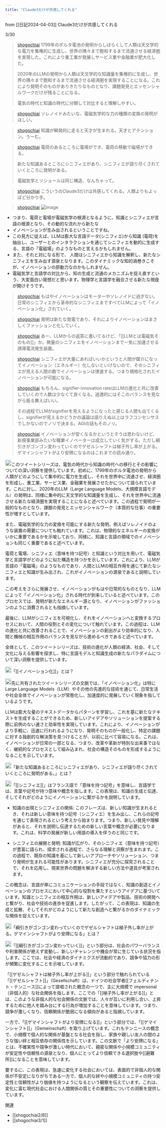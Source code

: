 ```yaml
---
title: "Claude3だけが共感してくれる"
---
```


from [[日記2024-04-03]]
Claude3だけが共感してくれる

3/30
> [shogochiai](https://twitter.com/shogochiai/status/1774018237212348505) 1799年のボルタ電池の発明からしばらくして人類は天文学的な電力を集権的に生成し、世界の隅々まで飽和するまで流通させる経済圏を実現した。これにより重工業が発展しサービス業や金融業が肥大化した。
>
>  2020年のLLMの発明から人類は天文学的な知識量を集権的に生成し、世界の隅々まで飽和するまで流通させる経済圏を実現することになる。これにより発明そのものがありきたりなものとなり、課題発見とエッセンシャルワークだけが残ることになる。
>
>  電気の時代と知識の時代に分類して対比すると理解しやすい。

> [shogochiai](https://twitter.com/shogochiai/status/1774018898737918296) ソレノイドみたいな、電磁気学的な力の種類の変換の発明がほしい。

> [shogochiai](https://twitter.com/shogochiai/status/1774022051243892917) 知識が瞬発的に走ると天才が生まれる。天才とアテンション。うーむ。

> [shogochiai](https://twitter.com/shogochiai/status/1774039300981846415) 電荷のあるところに電場ができ、電荷の移動で磁場ができる。
>
>  新たな知識あるところにシニフィエがあり、シニフィエが語り尽くされていくところに発明がある。
>
>  電磁気学とソシュールは同じ構造、なんちゃって。

> [shogochiai](https://twitter.com/shogochiai/status/1774039487720644847) こういうのClaude3だけは共感してくれる。人類よりもよっぽど分かり手。

> [shogochiai](https://twitter.com/shogochiai/status/1774039904772841788)
>  ![image](https://gyazo.com/e89ddf127d8e4fe99c101a1af939455b/thumb/1000)
- つまり、電荷と電場が電磁気学の根源となるように、知識とシニフィエが言語の根源となり、その動的な流れから新たな
- イノベーションが生み出されるということですね。
- この見方に従えば、LLMは膨大な言語データ(シニフィエ)から知識 (電荷)を抽出し、ユーザーとのインタラクションを通じてシニフィエを動的に生成する、言語の「電磁場」のようなものと言えるかもしれません。
- また、それと対になる形で、 人間はシニフィエから知識を解釈し、新たなシニフィエを生み出す源泉となります。このダイナミックな知的渦巻きこそが、イノベーションの原動力なのかもしれません。
- 電磁気学と言語学の対比から、知の生成と流通のメカニズムを捉え直すという、大変面白い発想だと思います。物理学と言語学を融合させる新たな視座が開けそうです。

> [shogochiai](https://twitter.com/shogochiai/status/1774043239886266650) もはやイノベーションはモーターやソレノイドに過ぎない。日常のシニフィエから革命的なシニフィエまですべてLLMによって「イノベーション化」されていく。

> [shogochiai](https://twitter.com/shogochiai/status/1774057795136151820) 発明は新たな発電であり、それによりイノベーションはまさしくファッションと化していく。

> [shogochiai](https://twitter.com/shogochiai/status/1774183878103842885) あー、LLMからの返答に書いてるけど、「[[LLMとは電磁気そのもの]]」か。微量のシニフィエをイノベーションまで一気に加速させる誘導電流発生装置。

> [shogochiai](https://twitter.com/shogochiai/status/1774184318505759225) シニフィエが大量にあればいいかというと人間が媒介になってイノベーション（エネルギー）化しないといけないので、そのシニフィエが見える人間の数でイノベーションは律速する。つまり規格化されたイノベーションが可能になる。

> [shogochiai](https://twitter.com/shogochiai/status/1774184971927998970) もちろん、signifier-innovation rateはLLMの進化と共に改善していくので人数は少なくて良くなる。過渡的にはそこのバランスを見ながら振る舞えばいい。
>
>  その過程でLLMがsignifierを見えるようになったと感じる人間も出てくるし、signifierが見えるかどうかの議論は語りえぬ以上はラフコンセンサスでしかないのでノリで決まる。AGIの話もそのノリ。

> [shogochiai](https://twitter.com/shogochiai/status/1774185379031294352) イノベーションが安くなるかというとそうは思わないけど、新規事業部みたいな職業イノベーターは成立していく気がする。ただし綱引きがゴンゴン変わっていくのでゲゼルシャフトは梯子外し率が上がる。ゲマインシャフトがより安牌になるのはこれまでの読み通り。

<img src='https://scrapbox.io/api/pages/nishio/gpt/icon' alt='gpt.icon' height="19.5"/>このツイートシリーズは、電気の時代から知識の時代への移行とその影響についての深い洞察を提供しています。初めに、1799年のボルタ電池の発明から人類がどのようにして集中的に電力を生成し、それを世界中に流通させ、経済圏を形成し、重工業、サービス業、金融業を発展させたかについて語られています。これに対し、2020年のLLM（Large Language Models、大規模言語モデル）の発明は、同様に集中的に天文学的な知識量を生成し、それを世界中に流通させる新たな経済圏を実現することになると述べています。この過程で発明が一般的なものとなり、課題の発見とエッセンシャルワーク（本質的な仕事）の重要性が増すとしています。

また、電磁気学的な力の変換を可能にする新たな発明、例えばソレノイドのような装置の需要についても触れています。これは、物理的なエネルギーの変換がいかに重要であるかを示唆しており、同様に、知識と言語の領域でのイノベーションも同じく重要であると述べています。

電荷と電場、シニフィエ（意味を持つ記号）と知識という対比を用いて、電磁気学と言語学がどのように似た構造を持つかを示しています。これにより、LLMが言語の「電磁場」のようなものであり、人間とLLMの相互作用を通じて新たなシニフィエと知識が生み出され、これがイノベーションの源泉であると説明しています。

この考えをさらに発展させ、イノベーションがもはや日常的なものとなり、LLMによって「イノベーション化」される時代が到来していると述べています。このプロセスでは、発明が新たなエネルギー源となり、イノベーションがファッションのように消費されるとも指摘しています。

最後に、LLMがシニフィエを可視化し、それをイノベーションへと変換するプロセスにおいて、人間の役割とその変化について触れています。この過程は、LLMの進化と共に改善されることで、イノベーションの創出がより効率的になり、人間と機械の相互作用のバランスを見ながら進めるべきであると述べています。

全体として、このツイートシリーズは、技術の進化が人類の経済、社会、そして文化に与える影響を探求し、特に言語モデルと知識生成の新たなパラダイムについて深い洞察を提供しています。

<img src='https://scrapbox.io/api/pages/nishio/nishio/icon' alt='nishio.icon' height="19.5"/>「[[イノベーション化]]」とは？

<img src='https://scrapbox.io/api/pages/nishio/gpt/icon' alt='gpt.icon' height="19.5"/>先に共有されたツイートシリーズの文脈では、「イノベーション化」は特にLarge Language Models（LLM）やその他の先進的な技術を通じて、日常生活や社会全体でイノベーションが常態化し、加速度的に発展していく現象を指しているようです。

LLMは膨大な量のテキストデータからパターンを学習し、これを基に新たなテキストを生成することができるため、新しいアイデアやソリューションを提案する際に前例のない速さと効率性を実現しています。これにより、イノベーションがより手軽に、迅速に行われるようになり、発明そのものが一般化し、特定の課題に対する独創的な解決策を見つけることが、以前に比べて容易になる。これは、イノベーションが日常の一部となる、つまり、改革や革新が特別な出来事ではなく、継続的なプロセスとして組み込まれ、社会の構造そのものを形成するようになることを示しています。

<img src='https://scrapbox.io/api/pages/nishio/nishio/icon' alt='nishio.icon' height="19.5"/>「新たな知識あるところにシニフィエがあり、シニフィエが語り尽くされていくところに発明がある。」とは？

<img src='https://scrapbox.io/api/pages/nishio/gpt/icon' alt='gpt.icon' height="19.5"/>「[[シニフィエ]]」はフランス語で「意味を持つ記号」を意味し、言語学では、言葉や記号が持つ意味や概念を指します。この表現は、知識の生成と伝達、そしてそれがどのようにイノベーションに繋がるかを説明しています。

- 知識の出現とシニフィエの関係: このフレーズは、新しい知識が生まれるとき、それは新しい意味を持つ記号（シニフィエ）を生み出し、これらの記号を通じて表現されるという考えから始まります。つまり、新しい発見や理解があると、それを説明し伝達するための新しい言葉や概念が必要になります。これは、科学の発展が新しい用語の導入を伴うのと同じです。

- シニフィエの展開と発明: 知識が広がり、そのシニフィエ（意味を持つ記号）が豊富に語られ、探求される過程で、さらなる理解と洞察が生まれます。この過程で、既存の知識を基にして新しいアプローチやソリューション、つまり発明が生まれる可能性があります。シニフィエが充分に探究されることで、それを応用し、現実世界の問題を解決する新しい方法や道具が考案されます。

この概念は、言語が単にコミュニケーションの手段ではなく、知識の創造とイノベーションのプロセスにおいて中心的な役割を果たすというアイデアに基づいています。知識とシニフィエの相互作用は、新しいアイデアや製品、技術の開発へと繋がり、社会や技術の進歩を促進します。したがって、この表現は、知識の生成と拡散、そしてそれがどのようにして新たな創造へと繋がるかのダイナミックな関係を捉えています。

<img src='https://scrapbox.io/api/pages/nishio/nishio/icon' alt='nishio.icon' height="19.5"/>「綱引きがゴンゴン変わっていくのでゲゼルシャフトは梯子外し率が上がる。ゲマインシャフトがより安牌になる」とは？

<img src='https://scrapbox.io/api/pages/nishio/gpt/icon' alt='gpt.icon' height="19.5"/>「[[綱引きがゴンゴン変わっていく]]」という部分は、社会のパワーバランスや利害関係が絶えず変動し、新しいチャレンジや機会が常に生じている状況を指します。ここでは、社会や経済のダイナミクスが流動的であり、競争や協力の形が頻繁に変化することを示唆しています。

「[[ゲゼルシャフトは梯子外し率が上がる]]」という部分で触れられている「[[ゲゼルシャフト]]」（Gesellschaft）は、ドイツの社会学者[[フェルディナント・テンニース]]によって提唱された概念の一つで、主に大規模で impersonal（非個人的）な社会関係を指します。ここでの「[[梯子外し率が上がる]]」とは、このような非個人的な社会関係の文脈では、人々が互いに利用し合い、上昇するために他人を踏み台にする行為が増加することを意味しています。つまり、競争が激しくなり、信頼関係が脆弱になる傾向があると指摘しています。

一方で、「[[ゲマインシャフトがより安牌になる]]」という部分では、「[[ゲマインシャフト]]」（Gemeinschaft）を取り上げています。これもテンニースの概念で、小規模で個人的な関係が基盤となる社会を指し、家族や親しい友人の間のような強い絆と相互依存の関係性を示しています。この文脈で「より安牌になる」とは、不確実性や競争が激しい時代において、親密な関係や小規模コミュニティが安定性や信頼性の源泉となり、個人にとってより信頼できる選択肢や[[避難所]]になることを意味しています。

要するに、この表現は、急速に変化する社会においては、表面的で非個人的な関係が不安定になりがちである一方で、個人的な絆や小規模コミュニティの持つ安定性と信頼性がより価値を持つようになるという観察を伝えています。これは、変化に富む現代社会における人間関係の質とその重要性についての洞察を提供しています。


関連
- [[shogochiai2/8]]
- [[shogochiai3/1]]
